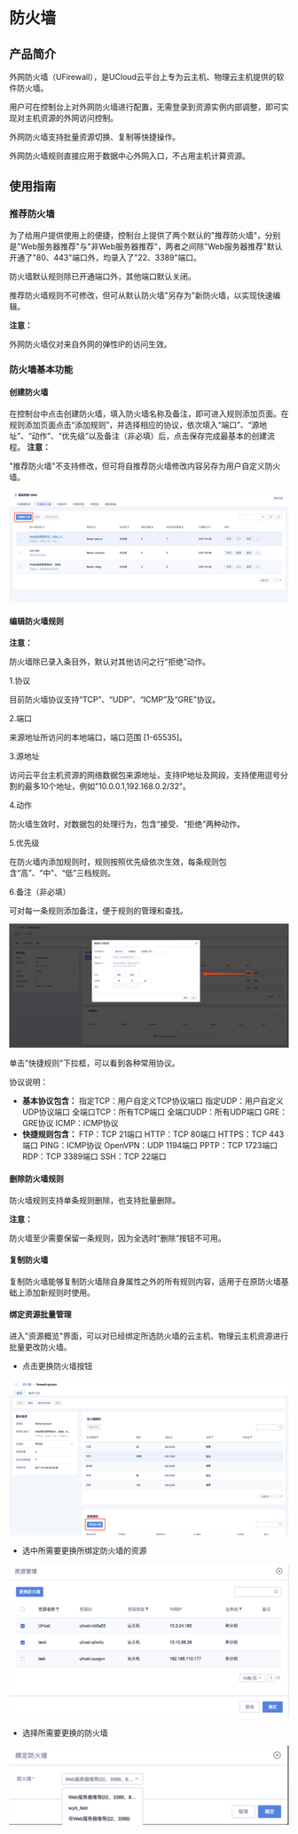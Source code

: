 # 防火墙


## 产品简介

外网防火墙（UFirewall），是UCloud云平台上专为云主机、物理云主机提供的软件防火墙。

用户可在控制台上对外网防火墙进行配置，无需登录到资源实例内部调整，即可实现对主机资源的外网访问控制。

外网防火墙支持批量资源切换、复制等快捷操作。

外网防火墙规则直接应用于数据中心外网入口，不占用主机计算资源。



## 使用指南

### 推荐防火墙

为了给用户提供使用上的便捷，控制台上提供了两个默认的"推荐防火墙"，分别是"Web服务器推荐"与"非Web服务器推荐"，两者之间除"Web服务器推荐"默认开通了"80、443"端口外，均录入了"22、3389"端口。

防火墙默认规则除已开通端口外，其他端口默认关闭。

推荐防火墙规则不可修改，但可从默认防火墙"另存为"新防火墙，以实现快速编辑。

**注意：**

外网防火墙仅对来自外网的弹性IP的访问生效。

### 防火墙基本功能

#### 创建防火墙

在控制台中点击创建防火墙，填入防火墙名称及备注，即可进入规则添加页面。在规则添加页面点击“添加规则”，并选择相应的协议，依次填入“端口”、“源地址”、“动作”、“优先级”以及备注（非必填）后，点击保存完成最基本的创建流程。
**注意：**

"推荐防火墙"不支持修改，但可将自推荐防火墙修改内容另存为用户自定义防火墙。

![image](/images//firewall1.png)

#### 编辑防火墙规则

**注意：**

防火墙除已录入条目外，默认对其他访问之行“拒绝”动作。

1.协议

目前防火墙协议支持“TCP”、“UDP”、“ICMP”及“GRE”协议。

2.端口

来源地址所访问的本地端口，端口范围 \[1-65535\]。

3.源地址

访问云平台主机资源的网络数据包来源地址，支持IP地址及网段，支持使用逗号分割的最多10个地址，例如"10.0.0.1,192.168.0.2/32"。

4.动作

防火墙生效时，对数据包的处理行为，包含“接受、“拒绝”两种动作。

5.优先级

在防火墙内添加规则时，规则按照优先级依次生效，每条规则包含“高”、“中”、“低”三档规则。

6.备注（非必填）

可对每一条规则添加备注，便于规则的管理和查找。

![image](/images/编辑规则.png)

单击"快捷规则"下拉框，可以看到各种常用协议。

协议说明：

  - **基本协议包含：** 指定TCP：用户自定义TCP协议端口 指定UDP：用户自定义UDP协议端口 全端口TCP：所有TCP端口
    全端口UDP：所有UDP端口 GRE：GRE协议 ICMP：ICMP协议
  - **快捷规则包含：** FTP：TCP 21端口 HTTP：TCP 80端口 HTTPS：TCP 443端口 PING：ICMP协议
    OpenVPN：UDP 1194端口 PPTP：TCP 1723端口 RDP：TCP 3389端口 SSH：TCP 22端口

#### 删除防火墙规则

防火墙规则支持单条规则删除，也支持批量删除。

**注意：**

防火墙至少需要保留一条规则，因为全选时“删除”按钮不可用。

#### 复制防火墙

复制防火墙能够复制防火墙除自身属性之外的所有规则内容，适用于在原防火墙基础上添加新规则时使用。

#### 绑定资源批量管理

进入"资源概览"界面，可以对已经绑定所选防火墙的云主机、物理云主机资源进行批量更改防火墙。

- 点击更换防火墙按钮

![image](/images/firewall3.png)

- 选中所需要更换所绑定防火墙的资源

![image](/images/firewall4.png)

- 选择所需要更换的防火墙

![image](/images/firewall5.png)
